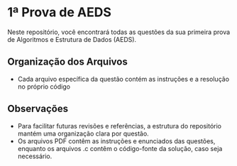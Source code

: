 # 1ª Prova de AEDS

Neste repositório, você encontrará todas as questões da sua primeira prova de Algoritmos e Estrutura de Dados (AEDS).

## Organização dos Arquivos

- Cada arquivo específica da questão contém as instruções e a resolução no próprio código

## Observações

- Para facilitar futuras revisões e referências, a estrutura do repositório mantém uma organização clara por questão.
- Os arquivos PDF contêm as instruções e enunciados das questões, enquanto os arquivos .c contêm o código-fonte da solução, caso seja necessário.

